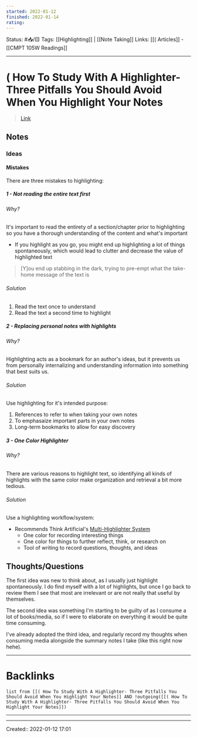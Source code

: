 ```yaml
---
started: 2022-01-12 
finished: 2022-01-14 
rating: 
---
```

Status: #📥/🟨 
Tags: [[Highlighting]] | [[Note Taking]]
Links: [[( Articles]] - [[CMPT 105W Readings]]
___
# ( How To Study With A Highlighter- Three Pitfalls You Should Avoid When You Highlight Your Notes
> [Link](https://medium.goodnotes.com/three-pitfalls-to-avoid-when-studying-with-a-highlighter-2aa345e1e6eb)
## Notes
### Ideas
#### Mistakes
There are three mistakes to highlighting:
##### 1 - Not reading the entire text first
###### Why?
It's important to read the entirety of a section/chapter prior to highlighting so you have a thorough understanding of the content and what's important
- If you highlight as you go, you might end up highlighting a lot of things spontaneously, which would lead to clutter and decrease the value of highlighted text
> [Y]ou end up stabbing in the dark, trying to pre-empt what the take-home message of the text is
###### Solution
1. Read the text once to understand
2. Read the text a second time to highlight
##### 2 - Replacing personal notes with highlights
###### Why?
Highlighting acts as a bookmark for an author's ideas, but it prevents us from personally internalizing and understanding information into something that best suits us.
###### Solution
Use highlighting for it's intended purpose:
1. References to refer to when taking your own notes
2. To emphasaize important parts in your own notes
3. Long-term bookmarks to allow for easy discovery
##### 3 - One Color Highlighter
###### Why?
There are various reasons to highlight text, so identifying all kinds of highlights with the same color make organization and retrieval a bit more tedious.
###### Solution
Use a highlighting workflow/system:
- Recommends Think Artificial's [Multi-Highlighter System](http://www.thinkartificial.org/web/the-art-of-highlighting/)
	- One color for recording interesting things
	- One color for things to further reflect, think, or research on
	- Tool of writing to record questions, thoughts, and ideas
## Thoughts/Questions
The first idea was new to think about, as I usually just highlight spontaneously. I do find myself with a lot of highlights, but once I go back to review them I see that most are irrelevant or are not really that useful by themselves.

The second idea was something I'm starting to be guilty of as I consume a lot of books/media, so if I were to elaborate on everything it would be quite time consuming.

I've already adopted the third idea, and regularly record my thoughts when consuming media alongside the summary notes I take (like this right now hehe).

___
# Backlinks
```dataview
list from [[( How To Study With A Highlighter- Three Pitfalls You Should Avoid When You Highlight Your Notes]] AND !outgoing([[( How To Study With A Highlighter- Three Pitfalls You Should Avoid When You Highlight Your Notes]])
```
___
___

Created:: 2022-01-12 17:01
